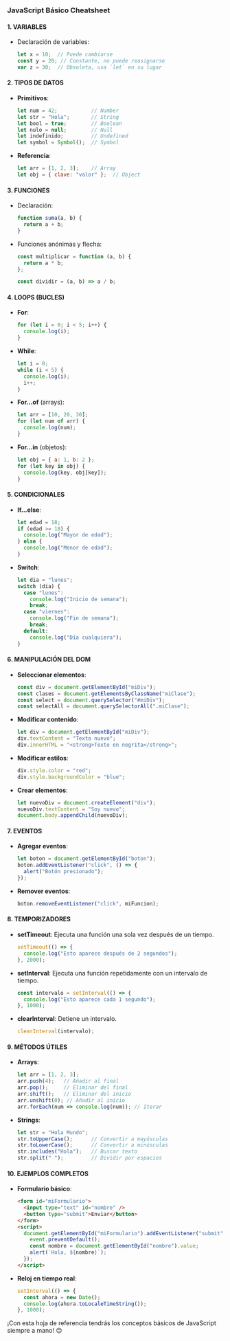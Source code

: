 ### **JavaScript Básico Cheatsheet**

#### **1. VARIABLES**
- Declaración de variables:
  ```javascript
  let x = 10;  // Puede cambiarse
  const y = 20; // Constante, no puede reasignarse
  var z = 30;  // Obsoleta, usa `let` en su lugar
  ```

#### **2. TIPOS DE DATOS**
- **Primitivos**:
  ```javascript
  let num = 42;           // Number
  let str = "Hola";       // String
  let bool = true;        // Boolean
  let nulo = null;        // Null
  let indefinido;         // Undefined
  let symbol = Symbol();  // Symbol
  ```
- **Referencia**:
  ```javascript
  let arr = [1, 2, 3];    // Array
  let obj = { clave: "valor" };  // Object
  ```

#### **3. FUNCIONES**
- Declaración:
  ```javascript
  function suma(a, b) {
    return a + b;
  }
  ```
- Funciones anónimas y flecha:
  ```javascript
  const multiplicar = function (a, b) {
    return a * b;
  };

  const dividir = (a, b) => a / b;
  ```

#### **4. LOOPS (BUCLES)**
- **For**:
  ```javascript
  for (let i = 0; i < 5; i++) {
    console.log(i);
  }
  ```
- **While**:
  ```javascript
  let i = 0;
  while (i < 5) {
    console.log(i);
    i++;
  }
  ```
- **For...of** (arrays):
  ```javascript
  let arr = [10, 20, 30];
  for (let num of arr) {
    console.log(num);
  }
  ```
- **For...in** (objetos):
  ```javascript
  let obj = { a: 1, b: 2 };
  for (let key in obj) {
    console.log(key, obj[key]);
  }
  ```

#### **5. CONDICIONALES**
- **If...else**:
  ```javascript
  let edad = 18;
  if (edad >= 18) {
    console.log("Mayor de edad");
  } else {
    console.log("Menor de edad");
  }
  ```
- **Switch**:
  ```javascript
  let dia = "lunes";
  switch (dia) {
    case "lunes":
      console.log("Inicio de semana");
      break;
    case "viernes":
      console.log("Fin de semana");
      break;
    default:
      console.log("Día cualquiera");
  }
  ```

#### **6. MANIPULACIÓN DEL DOM**
- **Seleccionar elementos**:
  ```javascript
  const div = document.getElementById("miDiv");
  const clases = document.getElementsByClassName("miClase");
  const select = document.querySelector("#miDiv");
  const selectAll = document.querySelectorAll(".miClase");
  ```
- **Modificar contenido**:
  ```javascript
  let div = document.getElementById("miDiv");
  div.textContent = "Texto nuevo";
  div.innerHTML = "<strong>Texto en negrita</strong>";
  ```
- **Modificar estilos**:
  ```javascript
  div.style.color = "red";
  div.style.backgroundColor = "blue";
  ```
- **Crear elementos**:
  ```javascript
  let nuevoDiv = document.createElement("div");
  nuevoDiv.textContent = "Soy nuevo";
  document.body.appendChild(nuevoDiv);
  ```

#### **7. EVENTOS**
- **Agregar eventos**:
  ```javascript
  let boton = document.getElementById("boton");
  boton.addEventListener("click", () => {
    alert("Botón presionado");
  });
  ```
- **Remover eventos**:
  ```javascript
  boton.removeEventListener("click", miFuncion);
  ```

#### **8. TEMPORIZADORES**
- **setTimeout**:
  Ejecuta una función una sola vez después de un tiempo.
  ```javascript
  setTimeout(() => {
    console.log("Esto aparece después de 2 segundos");
  }, 2000);
  ```
- **setInterval**:
  Ejecuta una función repetidamente con un intervalo de tiempo.
  ```javascript
  const intervalo = setInterval(() => {
    console.log("Esto aparece cada 1 segundo");
  }, 1000);
  ```
- **clearInterval**:
  Detiene un intervalo.
  ```javascript
  clearInterval(intervalo);
  ```

#### **9. MÉTODOS ÚTILES**
- **Arrays**:
  ```javascript
  let arr = [1, 2, 3];
  arr.push(4);   // Añadir al final
  arr.pop();     // Eliminar del final
  arr.shift();   // Eliminar del inicio
  arr.unshift(0); // Añadir al inicio
  arr.forEach(num => console.log(num)); // Iterar
  ```
- **Strings**:
  ```javascript
  let str = "Hola Mundo";
  str.toUpperCase();      // Convertir a mayúsculas
  str.toLowerCase();      // Convertir a minúsculas
  str.includes("Hola");   // Buscar texto
  str.split(" ");         // Dividir por espacios
  ```

#### **10. EJEMPLOS COMPLETOS**
- **Formulario básico**:
  ```html
  <form id="miFormulario">
    <input type="text" id="nombre" />
    <button type="submit">Enviar</button>
  </form>
  <script>
    document.getElementById("miFormulario").addEventListener("submit", (event) => {
      event.preventDefault();
      const nombre = document.getElementById("nombre").value;
      alert(`Hola, ${nombre}`);
    });
  </script>
  ```
- **Reloj en tiempo real**:
  ```javascript
  setInterval(() => {
    const ahora = new Date();
    console.log(ahora.toLocaleTimeString());
  }, 1000);
  ```

¡Con esta hoja de referencia tendrás los conceptos básicos de JavaScript siempre a mano! 😊
